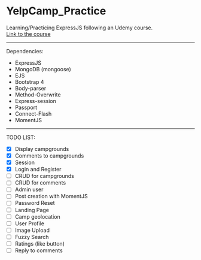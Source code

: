 # YelpCamp_Practice
Learning/Practicing ExpressJS following an Udemy course.  
[Link to the course](https://www.udemy.com/the-web-developer-bootcamp/)
***
Dependencies:
- ExpressJS
- MongoDB (mongoose)
- EJS
- Bootstrap 4
- Body-parser
- Method-Overwrite
- Express-session
- Passport
- Connect-Flash
- MomentJS

***
TODO LIST:
  - [x] Display campgrounds
  - [x] Comments to campgrounds
  - [x] Session
  - [x] Login and Register
  - [ ] CRUD for campgrounds
  - [ ] CRUD for comments
  - [ ] Admin user
  - [ ] Post creation with MomentJS
  - [ ] Password Reset
  - [ ] Landing Page
  - [ ] Camp geolocation
  - [ ] User Profile
  - [ ] Image Upload
  - [ ] Fuzzy Search
  - [ ] Ratings (like button)
  - [ ] Reply to comments